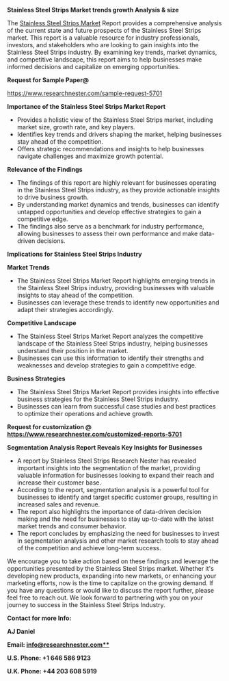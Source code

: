﻿<a name="_hlk167721000"></a>**Stainless Steel Strips Market trends growth Analysis & size**

The [Stainless Steel Strips Market](https://www.researchnester.com/reports/stainless-steel-strips-market/5701) Report provides a comprehensive analysis of the current state and future prospects of the Stainless Steel Strips market. This report is a valuable resource for industry professionals, investors, and stakeholders who are looking to gain insights into the Stainless Steel Strips industry. By examining key trends, market dynamics, and competitive landscape, this report aims to help businesses make informed decisions and capitalize on emerging opportunities.

**Request for Sample Paper@**

<https://www.researchnester.com/sample-request-5701>

**Importance of the Stainless Steel Strips Market Report**

- Provides a holistic view of the Stainless Steel Strips market, including market size, growth rate, and key players.
- Identifies key trends and drivers shaping the market, helping businesses stay ahead of the competition.
- Offers strategic recommendations and insights to help businesses navigate challenges and maximize growth potential.

**Relevance of the Findings**	

- The findings of this report are highly relevant for businesses operating in the Stainless Steel Strips industry, as they provide actionable insights to drive business growth.
- By understanding market dynamics and trends, businesses can identify untapped opportunities and develop effective strategies to gain a competitive edge.
- The findings also serve as a benchmark for industry performance, allowing businesses to assess their own performance and make data-driven decisions.

**Implications for Stainless Steel Strips  Industry**

**Market Trends**

- The Stainless Steel Strips Market Report highlights emerging trends in the Stainless Steel Strips industry, providing businesses with valuable insights to stay ahead of the competition.
- Businesses can leverage these trends to identify new opportunities and adapt their strategies accordingly.

**Competitive Landscape**

- The Stainless Steel Strips Market Report analyzes the competitive landscape of the Stainless Steel Strips industry, helping businesses understand their position in the market.
- Businesses can use this information to identify their strengths and weaknesses and develop strategies to gain a competitive edge.

**Business Strategies**

- The Stainless Steel Strips Market Report provides insights into effective business strategies for the Stainless Steel Strips industry.
- Businesses can learn from successful case studies and best practices to optimize their operations and achieve growth.

**Request for customization @ <https://www.researchnester.com/customized-reports-5701>**

**Segmentation Analysis Report Reveals Key Insights for Businesses**

- A report by Stainless Steel Strips Research Nester has revealed important insights into the segmentation of the market, providing valuable information for businesses looking to expand their reach and increase their customer base.
- According to the report, segmentation analysis is a powerful tool for businesses to identify and target specific customer groups, resulting in increased sales and revenue.
- The report also highlights the importance of data-driven decision making and the need for businesses to stay up-to-date with the latest market trends and consumer behavior.
- The report concludes by emphasizing the need for businesses to invest in segmentation analysis and other market research tools to stay ahead of the competition and achieve long-term success.

We encourage you to take action based on these findings and leverage the opportunities presented by the Stainless Steel Strips market. Whether it's developing new products, expanding into new markets, or enhancing your marketing efforts, now is the time to capitalize on the growing demand. If you have any questions or would like to discuss the report further, please feel free to reach out. We look forward to partnering with you on your journey to success in the Stainless Steel Strips Industry.

**Contact for more Info:**

**AJ Daniel**

**Email: [info@researchnester.com**](mailto:info@researchnester.com "mailto:info@researchnester.com")**

**U.S. Phone: +1 646 586 9123**

**U.K. Phone: +44 203 608 5919**



